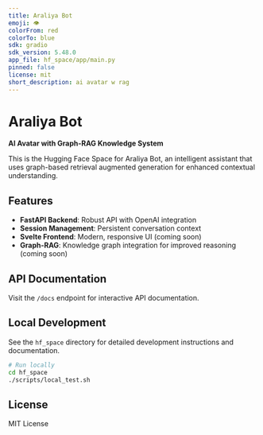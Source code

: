 ```yaml
---
title: Araliya Bot
emoji: 👁
colorFrom: red
colorTo: blue
sdk: gradio
sdk_version: 5.48.0
app_file: hf_space/app/main.py
pinned: false
license: mit
short_description: ai avatar w rag
---
```


# Araliya Bot

**AI Avatar with Graph-RAG Knowledge System**

This is the Hugging Face Space for Araliya Bot, an intelligent assistant that uses graph-based retrieval augmented generation for enhanced contextual understanding.

## Features

- **FastAPI Backend**: Robust API with OpenAI integration
- **Session Management**: Persistent conversation context
- **Svelte Frontend**: Modern, responsive UI (coming soon)
- **Graph-RAG**: Knowledge graph integration for improved reasoning (coming soon)

## API Documentation

Visit the `/docs` endpoint for interactive API documentation.

## Local Development

See the `hf_space` directory for detailed development instructions and documentation.

```bash
# Run locally
cd hf_space
./scripts/local_test.sh
```

## License

MIT License
